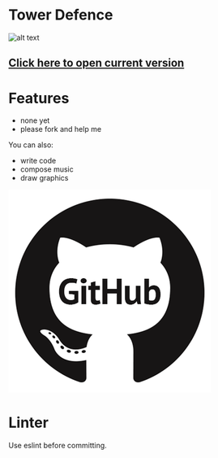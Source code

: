 # Tower Defence

 ![alt text](https://i.imgur.com/lkQyUQGl.jpg "early screenshot")

## [Click here to open current version](http://tower.iomods.com/src/index.html)

# Features

  - none yet
  - please fork and help me

You can also:
  - write code
  - compose music
  - draw graphics

[![alt text](github.gif "github logo")](https://github.com/electronoob/tower-defence)

# Linter
Use eslint before committing. 
